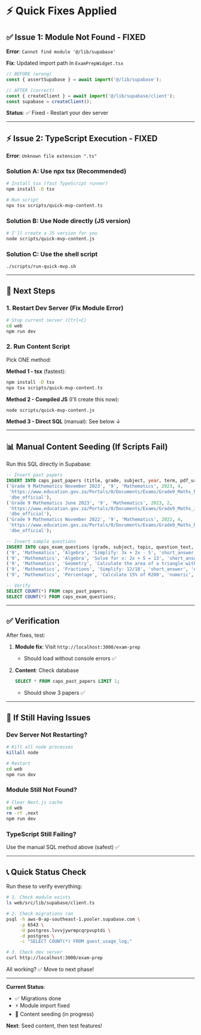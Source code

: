 # ⚡ Quick Fixes Applied

## ✅ Issue 1: Module Not Found - FIXED

**Error**: `Cannot find module '@/lib/supabase'`

**Fix**: Updated import path in `ExamPrepWidget.tsx`

```typescript
// BEFORE (wrong)
const { assertSupabase } = await import('@/lib/supabase');

// AFTER (correct)
const { createClient } = await import('@/lib/supabase/client');
const supabase = createClient();
```

**Status**: ✅ Fixed - Restart your dev server

---

## ⚡ Issue 2: TypeScript Execution - FIXED

**Error**: `Unknown file extension ".ts"`

### Solution A: Use npx tsx (Recommended)

```bash
# Install tsx (fast TypeScript runner)
npm install -D tsx

# Run script
npx tsx scripts/quick-mvp-content.ts
```

### Solution B: Use Node directly (JS version)

```bash
# I'll create a JS version for you
node scripts/quick-mvp-content.js
```

### Solution C: Use the shell script

```bash
./scripts/run-quick-mvp.sh
```

---

## 🚀 Next Steps

### 1. Restart Dev Server (Fix Module Error)

```bash
# Stop current server (Ctrl+C)
cd web
npm run dev
```

### 2. Run Content Script

Pick ONE method:

**Method 1 - tsx** (fastest):
```bash
npm install -D tsx
npx tsx scripts/quick-mvp-content.ts
```

**Method 2 - Compiled JS** (I'll create this now):
```bash
node scripts/quick-mvp-content.js
```

**Method 3 - Direct SQL** (manual):
See below ↓

---

## 📊 Manual Content Seeding (If Scripts Fail)

Run this SQL directly in Supabase:

```sql
-- Insert past papers
INSERT INTO caps_past_papers (title, grade, subject, year, term, pdf_url, source) VALUES
('Grade 9 Mathematics November 2023', '9', 'Mathematics', 2023, 4, 
 'https://www.education.gov.za/Portals/0/Documents/Exams/Grade9_Maths_Nov2023.pdf', 
 'dbe_official'),
('Grade 9 Mathematics June 2023', '9', 'Mathematics', 2023, 2, 
 'https://www.education.gov.za/Portals/0/Documents/Exams/Grade9_Maths_Jun2023.pdf', 
 'dbe_official'),
('Grade 9 Mathematics November 2022', '9', 'Mathematics', 2022, 4, 
 'https://www.education.gov.za/Portals/0/Documents/Exams/Grade9_Maths_Nov2022.pdf', 
 'dbe_official');

-- Insert sample questions
INSERT INTO caps_exam_questions (grade, subject, topic, question_text, question_type, difficulty, marks, year, source, correct_answer, explanation) VALUES
('9', 'Mathematics', 'Algebra', 'Simplify: 3x + 2x - 5', 'short_answer', 'easy', 2, 2023, 'dbe_past_paper', '5x - 5', 'Combine like terms: 3x + 2x = 5x'),
('9', 'Mathematics', 'Algebra', 'Solve for x: 2x + 5 = 13', 'short_answer', 'medium', 3, 2023, 'dbe_past_paper', 'x = 4', 'Subtract 5 from both sides: 2x = 8, then divide by 2'),
('9', 'Mathematics', 'Geometry', 'Calculate the area of a triangle with base 8cm and height 5cm', 'numeric', 'easy', 2, 2023, 'dbe_past_paper', '20', 'Area = (base × height) / 2 = 20 cm²'),
('9', 'Mathematics', 'Fractions', 'Simplify: 12/18', 'short_answer', 'easy', 2, 2023, 'dbe_past_paper', '2/3', 'Divide by GCD(12,18) = 6'),
('9', 'Mathematics', 'Percentage', 'Calculate 15% of R200', 'numeric', 'easy', 2, 2023, 'dbe_past_paper', '30', '15% of R200 = 0.15 × 200 = R30');

-- Verify
SELECT COUNT(*) FROM caps_past_papers;
SELECT COUNT(*) FROM caps_exam_questions;
```

---

## ✅ Verification

After fixes, test:

1. **Module fix**: Visit `http://localhost:3000/exam-prep`
   - Should load without console errors ✅

2. **Content**: Check database
   ```sql
   SELECT * FROM caps_past_papers LIMIT 1;
   ```
   - Should show 3 papers ✅

---

## 🔄 If Still Having Issues

### Dev Server Not Restarting?

```bash
# Kill all node processes
killall node

# Restart
cd web
npm run dev
```

### Module Still Not Found?

```bash
# Clear Next.js cache
cd web
rm -rf .next
npm run dev
```

### TypeScript Still Failing?

Use the manual SQL method above (safest) ✅

---

## 📞 Quick Status Check

Run these to verify everything:

```bash
# 1. Check module exists
ls web/src/lib/supabase/client.ts

# 2. Check migrations ran
psql -h aws-0-ap-southeast-1.pooler.supabase.com \
     -p 6543 \
     -U postgres.lvvvjywrmpcqrpvuptdi \
     -d postgres \
     -c "SELECT COUNT(*) FROM guest_usage_log;"

# 3. Check dev server
curl http://localhost:3000/exam-prep
```

All working? ✅ Move to next phase!

---

**Current Status**: 
- ✅ Migrations done
- ⚡ Module import fixed
- 🔄 Content seeding (in progress)

**Next**: Seed content, then test features!
